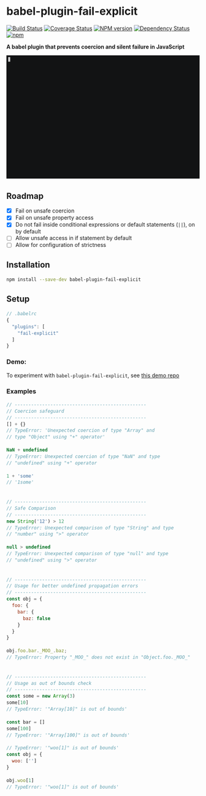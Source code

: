 babel-plugin-fail-explicit
==========================
[![Build Status](https://travis-ci.org/amilajack/babel-plugin-fail-explicit.svg?branch=master&maxAge=2592)](https://travis-ci.org/amilajack/babel-plugin-fail-explicit)
[![Coverage Status](https://coveralls.io/repos/github/amilajack/babel-plugin-fail-explicit/badge.svg?branch=master)](https://coveralls.io/github/amilajack/babel-plugin-fail-explicit?branch=master)
[![NPM version](https://badge.fury.io/js/babel-plugin-fail-explicit.svg?maxAge=2592)](http://badge.fury.io/js/babel-plugin-fail-explicit)
[![Dependency Status](https://img.shields.io/david/amilajack/babel-plugin-fail-explicit.svg?maxAge=2592)](https://david-dm.org/amilajack/babel-plugin-fail-explicit)
[![npm](https://img.shields.io/npm/dm/babel-plugin-fail-explicit.svg?maxAge=2592)](https://npm-stat.com/charts.html?package=babel-plugin-fail-explicit)

**A babel plugin that prevents coercion and silent failure in JavaScript**

![demo](https://raw.githubusercontent.com/amilajack/babel-plugin-fail-explicit-demo/7ed9a29ec61d505f2b3ce6be18145c74eb3bc5f5/demo.gif)

## Roadmap
- [x] Fail on unsafe coercion
- [x] Fail on unsafe property access
- [x] Do not fail inside conditional expressions or default statements (`||`), on by default
- [ ] Allow unsafe access in if statement by default
- [ ] Allow for configuration of strictness

## Installation
```bash
npm install --save-dev babel-plugin-fail-explicit
```

## Setup
```js
// .babelrc
{
  "plugins": [
    "fail-explicit"
  ]
}
```

### Demo:
To experiment with `babel-plugin-fail-explicit`, see [this demo repo](https://github.com/amilajack/babel-plugin-fail-explicit-demo)

### Examples
```js
// ------------------------------------------------
// Coercion safeguard
// ------------------------------------------------
[] + {}
// TypeError: 'Unexpected coercion of type "Array" and
// type "Object" using "+" operator'

NaN + undefined
// TypeError: Unexpected coercion of type "NaN" and type
// "undefined" using "+" operator

1 + 'some'
// '1some'


// ------------------------------------------------
// Safe Comparison
// ------------------------------------------------
new String('12') > 12
// TypeError: Unexpected comparison of type "String" and type
// "number" using ">" operator

null > undefined
// TypeError: Unexpected comparison of type "null" and type
// "undefined" using ">" operator


// ------------------------------------------------
// Usage for better undefined propagation errors
// ------------------------------------------------
const obj = {
  foo: {
    bar: {
      baz: false
    }
  }
}

obj.foo.bar._MOO_.baz;
// TypeError: Property "_MOO_" does not exist in "Object.foo._MOO_"


// ------------------------------------------------
// Usage as out of bounds check
// ------------------------------------------------
const some = new Array(3)
some[10]
// TypeError: '"Array[10]" is out of bounds'

const bar = []
some[100]
// TypeError: '"Array[100]" is out of bounds'

// TypeError: '"woo[1]" is out of bounds'
const obj = {
  woo: ['']
}

obj.woo[1]
// TypeError: '"woo[1]" is out of bounds'
```
